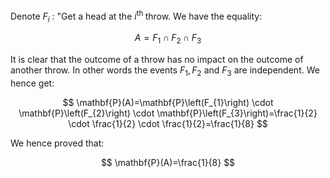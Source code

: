 Denote $F_{i}$ : "Get a head at the $i^{\text {th }}$ throw. We have the equality:

$$
A=F_{1} \cap F_{2} \cap F_{3}
$$

It is clear that the outcome of a throw has no impact on the outcome of another throw. In other words the events $F_{1}, F_{2}$ and $F_{3}$ are independent. We hence get:

$$
\mathbf{P}(A)=\mathbf{P}\left(F_{1}\right) \cdot \mathbf{P}\left(F_{2}\right) \cdot \mathbf{P}\left(F_{3}\right)=\frac{1}{2} \cdot \frac{1}{2} \cdot \frac{1}{2}=\frac{1}{8}
$$

We hence proved that:

$$
\mathbf{P}(A)=\frac{1}{8}
$$